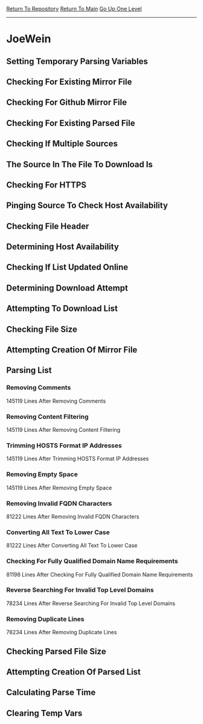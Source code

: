 [Return To Repository](https://github.com/deathbybandaid/piholeparser/)
[Return To Main](https://github.com/deathbybandaid/piholeparser/blob/master/RecentRunLogs/Mainlog.md)
[Go Up One Level](https://github.com/deathbybandaid/piholeparser/blob/master/RecentRunLogs/TopLevelScripts/30-Processing-External-Blacklists.md)
____________________________________
# JoeWein
## Setting Temporary Parsing Variables
## Checking For Existing Mirror File
## Checking For Github Mirror File
## Checking For Existing Parsed File
## Checking If Multiple Sources
## The Source In The File To Download Is
## Checking For HTTPS
## Pinging Source To Check Host Availability
## Checking File Header
## Determining Host Availability
## Checking If List Updated Online
## Determining Download Attempt
## Attempting To Download List
## Checking File Size
## Attempting Creation Of Mirror File
## Parsing List
### Removing Comments
145119 Lines After Removing Comments
### Removing Content Filtering
145119 Lines After Removing Content Filtering
### Trimming HOSTS Format IP Addresses
145119 Lines After Trimming HOSTS Format IP Addresses
### Removing Empty Space
145119 Lines After Removing Empty Space
### Removing Invalid FQDN Characters
81222 Lines After Removing Invalid FQDN Characters
### Converting All Text To Lower Case
81222 Lines After Converting All Text To Lower Case
### Checking For Fully Qualified Domain Name Requirements
81198 Lines After Checking For Fully Qualified Domain Name Requirements
### Reverse Searching For Invalid Top Level Domains
78234 Lines After Reverse Searching For Invalid Top Level Domains
### Removing Duplicate Lines
78234 Lines After Removing Duplicate Lines
## Checking Parsed File Size
## Attempting Creation Of Parsed List
## Calculating Parse Time
## Clearing Temp Vars

